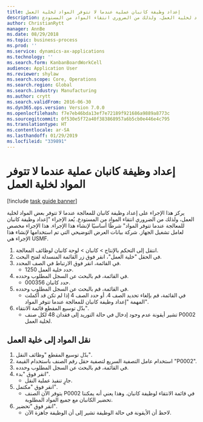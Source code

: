 ```yaml
---
title: إعداد وظيفة كانبان عملية عندما لا تتوفر المواد لخلية العمل
description: يركز هذا الإجراء على إعداد وظيفة كانبان للمعالجة عندما لا تتوفر بعض المواد لخلية العمل، ولذلك من الضروري انتقاء المواد من المستودع.
author: ChristianRytt
manager: AnnBe
ms.date: 08/29/2018
ms.topic: business-process
ms.prod: ''
ms.service: dynamics-ax-applications
ms.technology: ''
ms.search.form: KanbanBoardWorkCell
audience: Application User
ms.reviewer: shylaw
ms.search.scope: Core, Operations
ms.search.region: Global
ms.search.industry: Manufacturing
ms.author: crytt
ms.search.validFrom: 2016-06-30
ms.dyn365.ops.version: Version 7.0.0
ms.openlocfilehash: f7e7eb46bda13ef7e72189f921686a9889a8773c
ms.sourcegitcommit: 0f530e5f72a40f383868957a6b5cb0e446e4c795
ms.translationtype: HT
ms.contentlocale: ar-SA
ms.lasthandoff: 01/29/2019
ms.locfileid: "339891"
---
```

# <a name="prepare-a-process-kanban-job-when-materials-are-not-available-for-the-work-cell"></a>إعداد وظيفة كانبان عملية عندما لا تتوفر المواد لخلية العمل

[!include [task guide banner](../../includes/task-guide-banner.md)]

يركز هذا الإجراء على إعداد وظيفة كانبان للمعالجة عندما لا تتوفر بعض المواد لخلية العمل، ولذلك من الضروري انتقاء المواد من المستودع. يُعد الإجراء "إعداد وظيفة كانبان للمعالجة عندما تتوفر المواد‬" شرطًا أساسيًا لإنشاء هذا الإجراء. هذا الإجراء مخصص لعامل تشغيل الجهاز. شركة بيانات العرض التوضيحي التي تم استخدامها لإنشاء هذا الإجراء هي USMF.

1. انتقل إلى التحكم بالإنتاج‬ > كانبان > لوحة كانبان لوظائف المعالجة‬.
2. في الحقل "خلية العمل"، انقر فوق زر القائمة المنسدلة لفتح البحث.
3. في القائمة، انقر فوق الارتباط في الصف المحدد.
    * حدد خلية العمل 1250.  
4. في القائمة، قم بالبحث عن السجل المطلوب وحدده.
    * حدد كانبان 000356.  
5. في القائمة، قم بالبحث عن السجل المطلوب وحدده.
    * في القائمة، قم بإلغاء تحديد الصف 4. أو حدد الصف 4 إذا لم تكن قد أكملت المهمة "إعداد وظيفة كانبان للمعالجة عندما تتوفر المواد‬".  
6. بدّل توسيع المقطع قائمة الانتقاء".
    * تشير أيقونة عدم وجود إدخال في حالة التوريد إلى فقدان 48 لكل صنف P0002 لخلية العمل.  

## <a name="transfer-materials-to-work-cell"></a>نقل المواد إلى خلية العمل
1. بدّل توسيع المقطع "وظائف النقل‬".
2. استخدام عامل التصفية السريع لتصفية حقل رقم الصنف باستخدام القيمة "P0002".
3. في القائمة، قم بالبحث عن السجل المطلوب وحدده.
4. انقر فوق "بدء".
    * جارٍ تنفيذ عملية النقل.  
5. انقر فوق "مكتمل".
    * يتوفر الآن الصنف P0002 في قائمة الانتقاء لوظيفة كانبان. وهذا يعني أنه يمكننا تحضير الكانبان مع جميع المواد المطلوبة.  
6. انقر فوق "تحضير‬".
    * لاحظ أن الأيقونة في حالة الوظيفة تشير إلى أن الوظيفة جاهزة الآن.  

